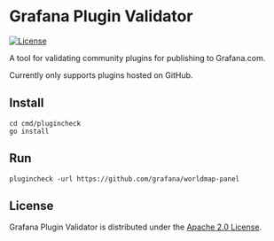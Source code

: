 # Grafana Plugin Validator

[![License](https://img.shields.io/github/license/grafana/plugin-validator)](LICENSE)

A tool for validating community plugins for publishing to Grafana.com.

Currently only supports plugins hosted on GitHub.

## Install

```
cd cmd/plugincheck
go install
```

## Run

```
plugincheck -url https://github.com/grafana/worldmap-panel
```

## License

Grafana Plugin Validator is distributed under the [Apache 2.0 License](https://github.com/grafana/plugin-validator/blob/master/LICENSE).
